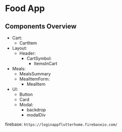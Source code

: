 # Food App

## Components Overview

- Cart:
  - CartItem
- Layout:
  - Header:
    - CartSymbol:
      - ItemsInCart
- Meals:
  - MealsSummary
  - MealItemForm:
    - MealItem
- UI:
  - Button
  - Card
  - Modal:
    - backdrop
    - modalDiv

firebase: `https://loginappflutterhome.firebaseio.com/`
